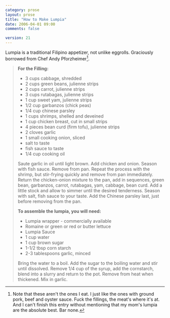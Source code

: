 ```yaml
---
category: prose
layout: prose
title: "How to Make Lumpia"
date: 2006-04-01 09:00
comments: false

version: 21
---
```


Lumpia is a traditional Filipino appetizer, not unlike eggrolls. Graciously borrowed from Chef Andy Pforzheimer[^1].

> **For the Filling:**
> *   3 cups cabbage, shredded
> *   2 cups green beans, julienne strips
> *   2 cups carrot, julienne strips
> *   3 cups rutabagas, julienne strips
> *   1 cup sweet yam, julienne strips
> *   1/2 cup garbanzos (chick peas)
> *   1/4 cup chinese parsley
> *   1 cups shrimps, shelled and deveined
> *   1 cup chicken breast, cut in small strips
> *   4 pieces bean curd (firm tofu), julienne strips
> *   2 cloves garlic
> *   1 small cooking onion, sliced
> *   salt to taste
> *   fish sauce to taste
> *   1/4 cup cooking oil
>
> Saute garlic in oil until light brown. Add chicken and onion. Season with fish sauce. Remove from pan. Repeat the process with the shrimp, but stir-frying quickly and remove from pan immediately. Return the chicken-onion mixture to the pan, add in sequences, green bean, garbanzos, carrot, rutabagas, yam, cabbage, bean curd. Add a little stock and allow to simmer until the desired tenderness. Season with salt, fish sauce to your taste. Add the Chinese parsley last, just before removing from the pan.
>
> **To assemble the lumpia, you will need:**
> *   Lumpia wrapper - commercially available
> *   Romaine or green or red or butter lettuce
> *   Lumpia Sauce
> *   1 cup water
> *   1 cup brown sugar
> *   1-1/2 tbsp corn starch
> *   2-3 tablespoons garlic, minced
>
> Bring the water to a boil. Add the sugar to the boiling water and stir until dissolved. Remove 1/4 cup of the syrup, add the cornstarch, blend into a slurry and return to the pot. Remove from heat when thickened. Mix in garlic.

[^1]: Note that these aren't the ones I eat. I just like the ones with ground pork, beef and oyster sauce. Fuck the fillings, the meat's where it's at. And I can't finish this entry without mentioning that my mom's lumpia are the absolute best. Bar none.
